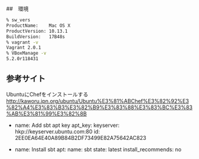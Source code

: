 ##　環境
```sh
% sw_vers
ProductName:	Mac OS X
ProductVersion:	10.13.1
BuildVersion:	17B48s
% vagrant -v 
Vagrant 2.0.1
% VBoxManage -v
5.2.0r118431
```

## 参考サイト
UbuntuにChefをインストールする
http://kaworu.jpn.org/ubuntu/Ubuntu%E3%81%ABChef%E3%82%92%E3%82%A4%E3%83%B3%E3%82%B9%E3%83%88%E3%83%BC%E3%83%AB%E3%81%99%E3%82%8B


- name: Add sbt apt key 
  apt_key:
    keyserver: hkp://keyserver.ubuntu.com:80
    id: 2EE0EA64E40A89B84B2DF73499E82A75642AC823

- name: Install sbt
  apt:
    name: sbt
    state: latest
    install_recommends: no